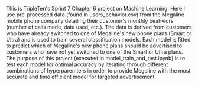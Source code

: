 This is TripleTen's Sprint 7 Chapter 6 project on Machine Learning. Here I use pre-processed data (found in users_behavior.csv) from the Megaline mobile phone company detailing their customer's monthly beahviors (number of calls made, data used, etc.). The data is derived from customers who have already switched to one of Megaline's new phone plans (Smart or Ultra) and is used to train several classification models. Each model is fitted to predict which of Megaline's new phone plans should be advertised to customers who have not yet switched to one of the Smart or Ultra plans. The purpose of this project (executed in model_train_and_test.ipynb) is to test each model for optimal accuracy by iterating through different combinations of hyperparemters in order to provide Megaline with the most accurate and time efficient model for targeted advertisement.
